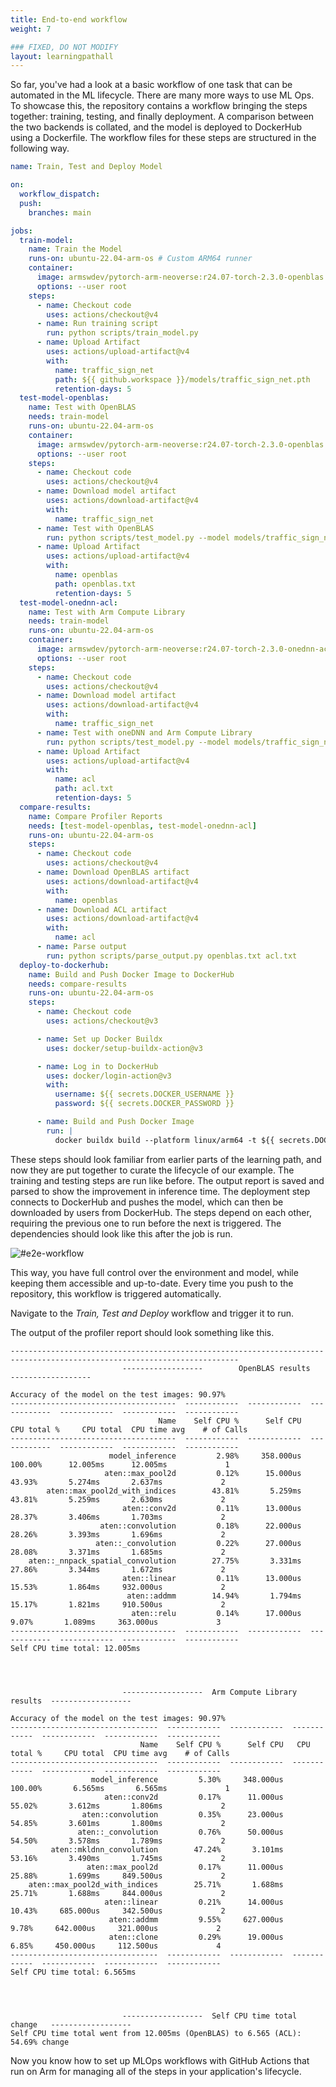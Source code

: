 ```yaml
---
title: End-to-end workflow
weight: 7

### FIXED, DO NOT MODIFY
layout: learningpathall
---
```


So far, you've had a look at a basic workflow of one task that can be automated in the ML lifecycle. There are many more ways to use ML Ops. To showcase this, the repository contains a workflow bringing the steps together: training, testing, and finally deployment. A comparison between the two backends is collated, and the model is deployed to DockerHub using a Dockerfile. The workflow files for these steps are structured in the following way.

```yaml
name: Train, Test and Deploy Model

on:
  workflow_dispatch:
  push:
    branches: main

jobs:
  train-model:
    name: Train the Model
    runs-on: ubuntu-22.04-arm-os # Custom ARM64 runner
    container:
      image: armswdev/pytorch-arm-neoverse:r24.07-torch-2.3.0-openblas
      options: --user root
    steps:
      - name: Checkout code
        uses: actions/checkout@v4
      - name: Run training script
        run: python scripts/train_model.py
      - name: Upload Artifact
        uses: actions/upload-artifact@v4
        with:
          name: traffic_sign_net
          path: ${{ github.workspace }}/models/traffic_sign_net.pth
          retention-days: 5
  test-model-openblas:
    name: Test with OpenBLAS
    needs: train-model
    runs-on: ubuntu-22.04-arm-os
    container:
      image: armswdev/pytorch-arm-neoverse:r24.07-torch-2.3.0-openblas
      options: --user root
    steps:
      - name: Checkout code
        uses: actions/checkout@v4
      - name: Download model artifact
        uses: actions/download-artifact@v4
        with:
          name: traffic_sign_net
      - name: Test with OpenBLAS
        run: python scripts/test_model.py --model models/traffic_sign_net.pth | tee openblas.txt
      - name: Upload Artifact
        uses: actions/upload-artifact@v4
        with:
          name: openblas
          path: openblas.txt
          retention-days: 5
  test-model-onednn-acl:
    name: Test with Arm Compute Library
    needs: train-model
    runs-on: ubuntu-22.04-arm-os
    container:
      image: armswdev/pytorch-arm-neoverse:r24.07-torch-2.3.0-onednn-acl
      options: --user root
    steps:
      - name: Checkout code
        uses: actions/checkout@v4
      - name: Download model artifact
        uses: actions/download-artifact@v4
        with:
          name: traffic_sign_net
      - name: Test with oneDNN and Arm Compute Library
        run: python scripts/test_model.py --model models/traffic_sign_net.pth | tee acl.txt
      - name: Upload Artifact
        uses: actions/upload-artifact@v4
        with:
          name: acl
          path: acl.txt
          retention-days: 5
  compare-results:
    name: Compare Profiler Reports
    needs: [test-model-openblas, test-model-onednn-acl]
    runs-on: ubuntu-22.04-arm-os
    steps:
      - name: Checkout code
        uses: actions/checkout@v4
      - name: Download OpenBLAS artifact
        uses: actions/download-artifact@v4
        with:
          name: openblas
      - name: Download ACL artifact
        uses: actions/download-artifact@v4
        with:
          name: acl
      - name: Parse output
        run: python scripts/parse_output.py openblas.txt acl.txt
  deploy-to-dockerhub:
    name: Build and Push Docker Image to DockerHub
    needs: compare-results
    runs-on: ubuntu-22.04-arm-os
    steps:
      - name: Checkout code
        uses: actions/checkout@v3

      - name: Set up Docker Buildx
        uses: docker/setup-buildx-action@v3

      - name: Log in to DockerHub
        uses: docker/login-action@v3
        with:
          username: ${{ secrets.DOCKER_USERNAME }}
          password: ${{ secrets.DOCKER_PASSWORD }}

      - name: Build and Push Docker Image
        run: |
          docker buildx build --platform linux/arm64 -t ${{ secrets.DOCKER_USERNAME }}/gtsrb-image:latest --push .
```

These steps should look familiar from earlier parts of the learning path, and now they are put together to curate the lifecycle of our example. The training and testing steps are run like before. The output report is saved and parsed to show the improvement in inference time. The deployment step connects to DockerHub and pushes the model, which can then be downloaded by users from DockerHub. The steps depend on each other, requiring the previous one to run before the next is triggered. The dependencies should look like this after the job is run.

![#e2e-workflow](/images/e2e-workflow.png)

This way, you have full control over the environment and model, while keeping them accessible and up-to-date. Every time you push to the repository, this workflow is triggered automatically.

Navigate to the _Train, Test and Deploy_ workflow and trigger it to run.


The output of the profiler report should look something like this.

```output
-------------------------------------------------------------------------------------------------------------------------
                         ------------------        OpenBLAS results       ------------------

Accuracy of the model on the test images: 90.97%
-------------------------------------  ------------  ------------  ------------  ------------  ------------  ------------
                                 Name    Self CPU %      Self CPU   CPU total %     CPU total  CPU time avg    # of Calls
-------------------------------------  ------------  ------------  ------------  ------------  ------------  ------------
                      model_inference         2.98%     358.000us       100.00%      12.005ms      12.005ms             1
                     aten::max_pool2d         0.12%      15.000us        43.93%       5.274ms       2.637ms             2
        aten::max_pool2d_with_indices        43.81%       5.259ms        43.81%       5.259ms       2.630ms             2
                         aten::conv2d         0.11%      13.000us        28.37%       3.406ms       1.703ms             2
                    aten::convolution         0.18%      22.000us        28.26%       3.393ms       1.696ms             2
                   aten::_convolution         0.22%      27.000us        28.08%       3.371ms       1.685ms             2
    aten::_nnpack_spatial_convolution        27.75%       3.331ms        27.86%       3.344ms       1.672ms             2
                         aten::linear         0.11%      13.000us        15.53%       1.864ms     932.000us             2
                          aten::addmm        14.94%       1.794ms        15.17%       1.821ms     910.500us             2
                           aten::relu         0.14%      17.000us         9.07%       1.089ms     363.000us             3
-------------------------------------  ------------  ------------  ------------  ------------  ------------  ------------
Self CPU time total: 12.005ms




                         ------------------  Arm Compute Library results  ------------------

Accuracy of the model on the test images: 90.97%
---------------------------------  ------------  ------------  ------------  ------------  ------------  ------------
                             Name    Self CPU %      Self CPU   CPU total %     CPU total  CPU time avg    # of Calls
---------------------------------  ------------  ------------  ------------  ------------  ------------  ------------
                  model_inference         5.30%     348.000us       100.00%       6.565ms       6.565ms             1
                     aten::conv2d         0.17%      11.000us        55.02%       3.612ms       1.806ms             2
                aten::convolution         0.35%      23.000us        54.85%       3.601ms       1.800ms             2
               aten::_convolution         0.76%      50.000us        54.50%       3.578ms       1.789ms             2
         aten::mkldnn_convolution        47.24%       3.101ms        53.16%       3.490ms       1.745ms             2
                 aten::max_pool2d         0.17%      11.000us        25.88%       1.699ms     849.500us             2
    aten::max_pool2d_with_indices        25.71%       1.688ms        25.71%       1.688ms     844.000us             2
                     aten::linear         0.21%      14.000us        10.43%     685.000us     342.500us             2
                      aten::addmm         9.55%     627.000us         9.78%     642.000us     321.000us             2
                      aten::clone         0.29%      19.000us         6.85%     450.000us     112.500us             4
---------------------------------  ------------  ------------  ------------  ------------  ------------  ------------
Self CPU time total: 6.565ms




                         ------------------  Self CPU time total change   ------------------
Self CPU time total went from 12.005ms (OpenBLAS) to 6.565 (ACL): 54.69% change
```

Now you know how to set up MLOps workflows with GitHub Actions that run on Arm for managing all of the steps in your application's lifecycle.